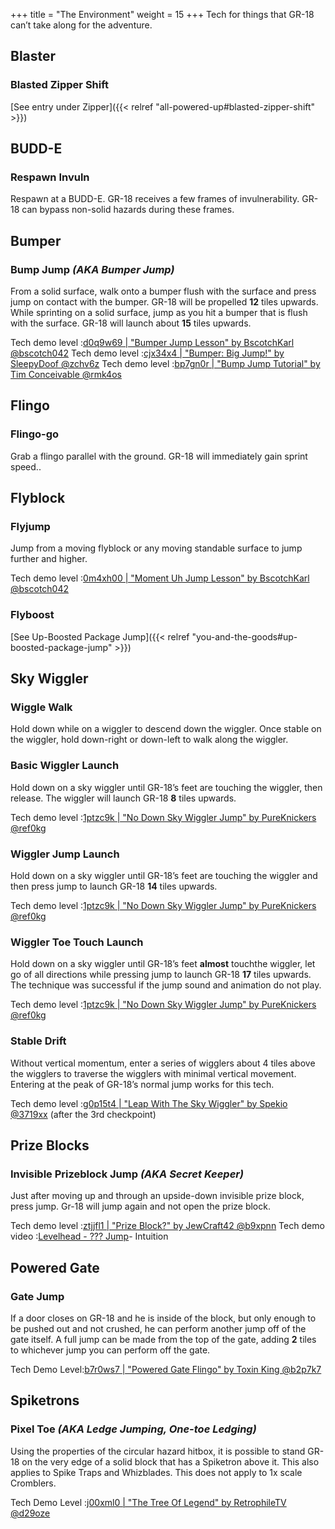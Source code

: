 +++
title = "The Environment"
weight = 15
+++
Tech for things that GR-18 can’t take along for the adventure.

## Blaster

### Blasted Zipper Shift

[See entry under Zipper]({{< relref "all-powered-up#blasted-zipper-shift" >}})

## BUDD-E

### Respawn Invuln
Respawn at a BUDD-E. GR-18 receives a few frames of invulnerability. GR-18 can bypass non-solid hazards during these frames.

## Bumper

### Bump Jump _(AKA Bumper Jump)_
From a solid surface, walk onto a bumper flush with the surface and press jump on contact with the bumper. GR-18 will be propelled **12** tiles upwards.
While sprinting on a solid surface, jump as you hit a bumper that is flush with the surface. GR-18 will launch about **15** tiles upwards.

Tech demo level :[d0q9w69 | "Bumper Jump Lesson" by BscotchKarl @bscotch042](https://levelhead.io/+d0q9w69)
Tech demo level :[cjx34x4 | "Bumper: Big Jump!" by SleepyDoof @zchv6z](https://levelhead.io/+cjx34x4)
Tech demo level :[bp7gn0r | "Bump Jump Tutorial" by Tim Conceivable @rmk4os](https://levelhead.io/+bp7gn0r)

## Flingo

### Flingo-go
Grab a flingo parallel with the ground. GR-18 will immediately gain sprint speed..

## Flyblock

### Flyjump
Jump from a moving flyblock or any moving standable surface to jump further and higher.

Tech demo level :[0m4xh00 | "Moment Uh Jump Lesson" by BscotchKarl @bscotch042](https://levelhead.io/+0m4xh00)

### Flyboost

[See Up-Boosted Package Jump]({{< relref "you-and-the-goods#up-boosted-package-jump" >}})

## Sky Wiggler

### Wiggle Walk
Hold down while on a wiggler to descend down the wiggler. Once stable on the wiggler, hold down-right or down-left to walk along the wiggler.

### Basic Wiggler Launch
Hold down on a sky wiggler until GR-18’s feet are touching the wiggler, then release. The wiggler will launch GR-18 **8** tiles upwards.

Tech demo level :[1ptzc9k | "No Down Sky Wiggler Jump" by PureKnickers @ref0kg](https://lvlhd.co/+1ptzc9k)

### Wiggler Jump Launch
Hold down on a sky wiggler until GR-18’s feet are touching the wiggler and then press jump to launch GR-18 **14** tiles upwards.

Tech demo level :[1ptzc9k | "No Down Sky Wiggler Jump" by PureKnickers @ref0kg](https://lvlhd.co/+1ptzc9k)

### Wiggler Toe Touch Launch
Hold down on a sky wiggler until GR-18’s feet **almost** touchthe wiggler, let go of all directions while pressing jump to launch GR-18 **17** tiles upwards. The technique was successful if the jump sound and animation do not play.

Tech demo level :[1ptzc9k | "No Down Sky Wiggler Jump" by PureKnickers @ref0kg](https://lvlhd.co/+1ptzc9k)

### Stable Drift
Without vertical momentum, enter a series of wigglers about 4 tiles above the wigglers to traverse the wigglers with minimal vertical movement. Entering at the peak of GR-18’s normal jump works for this tech.

Tech demo level :[g0p15t4 | "Leap With The Sky Wiggler" by Spekio @3719xx](https://lvlhd.co/+g0p15t4) (after the 3rd checkpoint)

## Prize Blocks

### Invisible Prizeblock Jump _(AKA Secret Keeper)_
Just after moving up and through an upside-down invisible prize block, press jump. Gr-18 will jump again and not open the prize block.

Tech demo level :[ztjjfl1 | "Prize Block?" by JewCraft42 @b9xpnn](https://lvlhd.co/+ztjjfl1)
Tech demo video :[Levelhead - ??? Jump](https://youtu.be/baGwcrs6DBU)- Intuition

## Powered Gate

### Gate Jump
If a door closes on GR-18 and he is inside of the block, but only enough to be pushed out and not crushed, he can perform another jump off of the gate itself. A full jump can be made from the top of the gate, adding **2** tiles to whichever jump you can perform off the gate.

Tech Demo Level:[b7r0ws7 | "Powered Gate Flingo" by Toxin King @b2p7k7](https://lvlhd.co/+b7r0ws7)

## Spiketrons

### Pixel Toe _(AKA Ledge Jumping, One-toe Ledging)_
Using the properties of the circular hazard hitbox, it is possible to stand GR-18 on the very edge of a solid block that has a Spiketron above it. This also applies to Spike Traps and Whizblades. This does not apply to 1x scale Cromblers.

Tech Demo Level :[j00xml0 | "The Tree Of Legend" by RetrophileTV @d29oze](https://lvlhd.co/+j00xml0)
